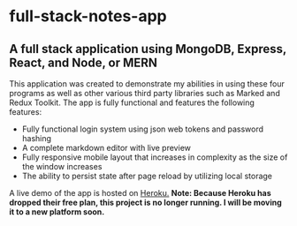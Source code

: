 # full-stack-notes-app

## A full stack application using MongoDB, Express, React, and Node, or MERN

This application was created to demonstrate my abilities in using these four programs as well as other various third party libraries such as Marked and Redux Toolkit. The app is fully functional and features the following features:

- Fully functional login system using json web tokens and password hashing
- A complete markdown editor with live preview
- Fully responsive mobile layout that increases in complexity as the size of the window increases
- The ability to persist state after page reload by utilizing local storage

A live demo of the app is hosted on [Heroku.](https://baker-notes.herokuapp.com/)
**Note: Because Heroku has dropped their free plan, this project is no longer running. I will be moving it to a new platform soon.**
